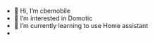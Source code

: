 - 👋 Hi, I’m cbemobile
- 👀 I’m interested in Domotic
- 🌱 I’m currently learning to use Home assistant
- 

<!---
cbemobile/cbemobile is a ✨ special ✨ repository because its `README.md` (this file) appears on your GitHub profile.
You can click the Preview link to take a look at your changes.
--->
